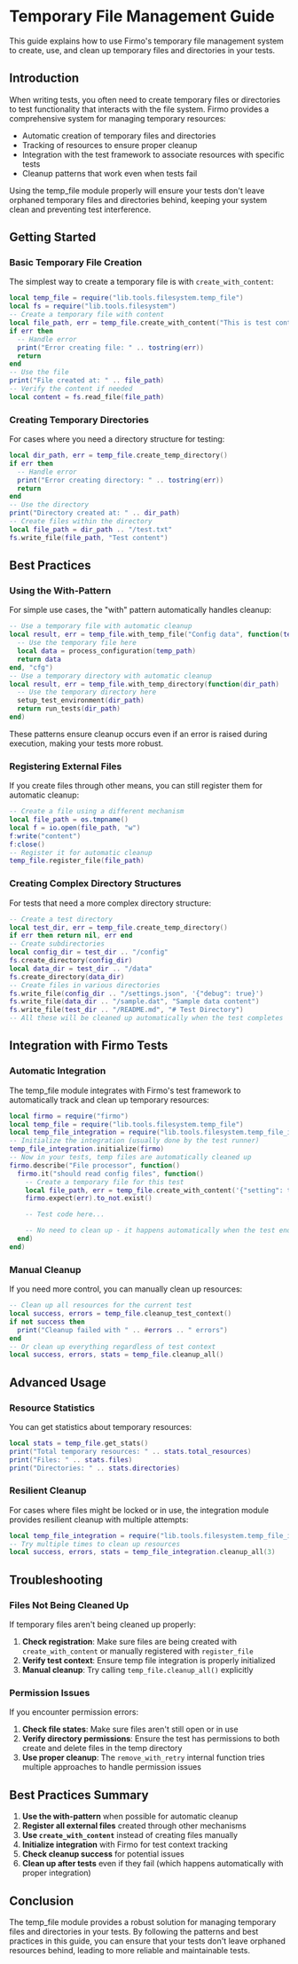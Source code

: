 # Temporary File Management Guide

This guide explains how to use Firmo's temporary file management system to create, use, and clean up temporary files and directories in your tests.

## Introduction

When writing tests, you often need to create temporary files or directories to test functionality that interacts with the file system. Firmo provides a comprehensive system for managing temporary resources:

- Automatic creation of temporary files and directories
- Tracking of resources to ensure proper cleanup
- Integration with the test framework to associate resources with specific tests
- Cleanup patterns that work even when tests fail

Using the temp_file module properly will ensure your tests don't leave orphaned temporary files and directories behind, keeping your system clean and preventing test interference.

## Getting Started

### Basic Temporary File Creation

The simplest way to create a temporary file is with `create_with_content`:

```lua
local temp_file = require("lib.tools.filesystem.temp_file")
local fs = require("lib.tools.filesystem")
-- Create a temporary file with content
local file_path, err = temp_file.create_with_content("This is test content", "txt")
if err then
  -- Handle error
  print("Error creating file: " .. tostring(err))
  return
end
-- Use the file
print("File created at: " .. file_path)
-- Verify the content if needed
local content = fs.read_file(file_path)
```

### Creating Temporary Directories

For cases where you need a directory structure for testing:

```lua
local dir_path, err = temp_file.create_temp_directory()
if err then
  -- Handle error
  print("Error creating directory: " .. tostring(err))
  return
end
-- Use the directory
print("Directory created at: " .. dir_path)
-- Create files within the directory
local file_path = dir_path .. "/test.txt"
fs.write_file(file_path, "Test content")
```

## Best Practices

### Using the With-Pattern

For simple use cases, the "with" pattern automatically handles cleanup:

```lua
-- Use a temporary file with automatic cleanup
local result, err = temp_file.with_temp_file("Config data", function(temp_path)
  -- Use the temporary file here
  local data = process_configuration(temp_path)
  return data
end, "cfg")
-- Use a temporary directory with automatic cleanup
local result, err = temp_file.with_temp_directory(function(dir_path)
  -- Use the temporary directory here
  setup_test_environment(dir_path)
  return run_tests(dir_path)
end)
```

These patterns ensure cleanup occurs even if an error is raised during execution, making your tests more robust.

### Registering External Files

If you create files through other means, you can still register them for automatic cleanup:

```lua
-- Create a file using a different mechanism
local file_path = os.tmpname()
local f = io.open(file_path, "w")
f:write("content")
f:close()
-- Register it for automatic cleanup
temp_file.register_file(file_path)
```

### Creating Complex Directory Structures

For tests that need a more complex directory structure:

```lua
-- Create a test directory
local test_dir, err = temp_file.create_temp_directory()
if err then return nil, err end
-- Create subdirectories
local config_dir = test_dir .. "/config"
fs.create_directory(config_dir)
local data_dir = test_dir .. "/data"
fs.create_directory(data_dir)
-- Create files in various directories
fs.write_file(config_dir .. "/settings.json", '{"debug": true}')
fs.write_file(data_dir .. "/sample.dat", "Sample data content")
fs.write_file(test_dir .. "/README.md", "# Test Directory")
-- All these will be cleaned up automatically when the test completes
```

## Integration with Firmo Tests

### Automatic Integration

The temp_file module integrates with Firmo's test framework to automatically track and clean up temporary resources:

```lua
local firmo = require("firmo")
local temp_file = require("lib.tools.filesystem.temp_file")
local temp_file_integration = require("lib.tools.filesystem.temp_file_integration")
-- Initialize the integration (usually done by the test runner)
temp_file_integration.initialize(firmo)
-- Now in your tests, temp files are automatically cleaned up
firmo.describe("File processor", function()
  firmo.it("should read config files", function()
    -- Create a temporary file for this test
    local file_path, err = temp_file.create_with_content('{"setting": true}', "json")
    firmo.expect(err).to_not.exist()

    -- Test code here...

    -- No need to clean up - it happens automatically when the test ends
  end)
end)
```

### Manual Cleanup

If you need more control, you can manually clean up resources:

```lua
-- Clean up all resources for the current test
local success, errors = temp_file.cleanup_test_context()
if not success then
  print("Cleanup failed with " .. #errors .. " errors")
end
-- Or clean up everything regardless of test context
local success, errors, stats = temp_file.cleanup_all()
```

## Advanced Usage

### Resource Statistics

You can get statistics about temporary resources:

```lua
local stats = temp_file.get_stats()
print("Total temporary resources: " .. stats.total_resources)
print("Files: " .. stats.files)
print("Directories: " .. stats.directories)
```

### Resilient Cleanup

For cases where files might be locked or in use, the integration module provides resilient cleanup with multiple attempts:

```lua
local temp_file_integration = require("lib.tools.filesystem.temp_file_integration")
-- Try multiple times to clean up resources
local success, errors, stats = temp_file_integration.cleanup_all(3)
```

## Troubleshooting

### Files Not Being Cleaned Up

If temporary files aren't being cleaned up properly:

1. **Check registration**: Make sure files are being created with `create_with_content` or manually registered with `register_file`
2. **Verify test context**: Ensure temp file integration is properly initialized
3. **Manual cleanup**: Try calling `temp_file.cleanup_all()` explicitly

### Permission Issues

If you encounter permission errors:

1. **Check file states**: Make sure files aren't still open or in use
2. **Verify directory permissions**: Ensure the test has permissions to both create and delete files in the temp directory
3. **Use proper cleanup**: The `remove_with_retry` internal function tries multiple approaches to handle permission issues

## Best Practices Summary

1. **Use the with-pattern** when possible for automatic cleanup
2. **Register all external files** created through other mechanisms
3. **Use `create_with_content`** instead of creating files manually
4. **Initialize integration** with Firmo for test context tracking
5. **Check cleanup success** for potential issues
6. **Clean up after tests** even if they fail (which happens automatically with proper integration)

## Conclusion

The temp_file module provides a robust solution for managing temporary files and directories in your tests. By following the patterns and best practices in this guide, you can ensure that your tests don't leave orphaned resources behind, leading to more reliable and maintainable tests.
